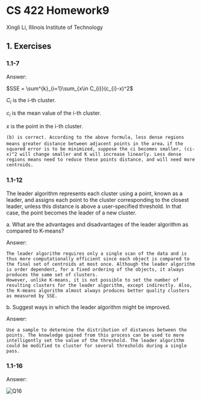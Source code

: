 # CS 422 Homework9

Xingli Li, Illinois Institute of Technology

## 1. Exercises

### 1.1-7

Answer:

$SSE = \sum^{k}_{i=1}\sum_{x\in C_{i}}(c_{i}-x)^2$

$C_i$ is the i-th cluster.

$c_i$ is the mean value of the i-th cluster.

$x$  is the point in the i-th cluster.

```
(b) is correct. According to the above formula, less dense regions means greater distance between adjacent points in the area，if the squared error is to be minimized, suppose the ci becomes smaller, (ci-x)^2 will change smaller and K will increase linearly. Less dense regions means need to reduce these points distance, and will need more centroids.
```

### 1.1-12

The leader algorithm represents each cluster using a point, known as a leader, and assigns each point to the cluster corresponding to the closest leader, unless this distance is above a user-specified threshold. In that case, the point becomes the leader of a new cluster.

a. What are the advantages and disadvantages of the leader algorithm as compared to K-means?

Answer:

```
The leader algorithm requires only a single scan of the data and is thus more computationally efficient since each object is compared to the final set of centroids at most once. Although the leader algorithm is order dependent, for a fixed ordering of the objects, it always produces the same set of clusters. 
However, unlike K-means, it is not possible to set the number of resulting clusters for the leader algorithm, except indirectly. Also, the K-means algorithm almost always produces better quality clusters as measured by SSE.
```

b. Suggest ways in which the leader algorithm might be improved.

Answer:

```
Use a sample to determine the distribution of distances between the points. The knowledge gained from this process can be used to more intelligently set the value of the threshold. The leader algorithm could be modified to cluster for several thresholds during a single pass.
```

### 1.1-16

Answer:

![Q16](/media/eric/Data/IIT/CS422/cs422_hw/assignment9-Xingli-Li/image/Q16.png)
